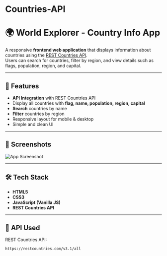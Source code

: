 # Countries-API
# 🌍 World Explorer - Country Info App

A responsive **frontend web application** that displays information about countries using the [REST Countries API](https://restcountries.com/).  
Users can search for countries, filter by region, and view details such as flags, population, region, and capital.

---

## 🚀 Features
- **API Integration** with REST Countries API
- Display all countries with **flag, name, population, region, capital**
- **Search** countries by name
- **Filter** countries by region
- Responsive layout for mobile & desktop
- Simple and clean UI

---

## 📸 Screenshots

![App Screenshot](./assets/screenshot.png)

---

## 🛠 Tech Stack
- **HTML5**
- **CSS3**
- **JavaScript (Vanilla JS)**  
- **REST Countries API**

---

## 🔗 API Used
REST Countries API:  
```plaintext
https://restcountries.com/v3.1/all
